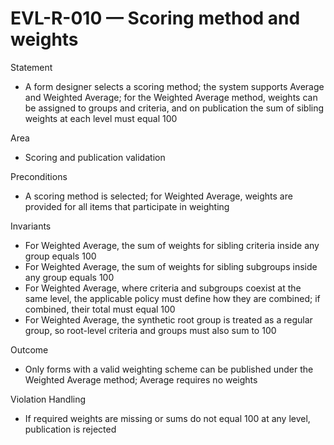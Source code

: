 # EVL-R-010 — Scoring method and weights

Statement
- A form designer selects a scoring method; the system supports Average and Weighted Average; for the Weighted Average method, weights can be assigned to groups and criteria, and on publication the sum of sibling weights at each level must equal 100

Area
- Scoring and publication validation

Preconditions
- A scoring method is selected; for Weighted Average, weights are provided for all items that participate in weighting

Invariants
- For Weighted Average, the sum of weights for sibling criteria inside any group equals 100
- For Weighted Average, the sum of weights for sibling subgroups inside any group equals 100
- For Weighted Average, where criteria and subgroups coexist at the same level, the applicable policy must define how they are combined; if combined, their total must equal 100
- For Weighted Average, the synthetic root group is treated as a regular group, so root-level criteria and groups must also sum to 100

Outcome
- Only forms with a valid weighting scheme can be published under the Weighted Average method; Average requires no weights

Violation Handling
- If required weights are missing or sums do not equal 100 at any level, publication is rejected
